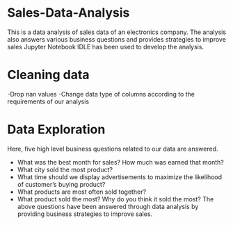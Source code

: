 # Sales-Data-Analysis
This is a data analysis of sales data of an electronics company. The analysis also answers various business questions and provides strategies to improve sales
Jupyter Notebook IDLE has been used to develop the analysis.

# Cleaning data
-Drop nan values
-Change data type of columns according to the requirements of our analysis

# Data Exploration
Here, five high level business questions related to our data are answered.
- What was the best month for sales? How much was earned that month?
- What city sold the most product?
- What time should we display advertisements to maximize the likelihood of customer’s buying product?
- What products are most often sold together?
- What product sold the most? Why do you think it sold the most?
The above questions have been answered through data analysis by providing business strategies to improve sales.
